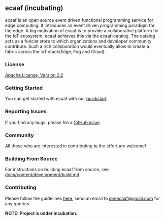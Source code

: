 <!--
  ~ Licensed to the Apache Software Foundation (ASF) under one
  ~ or more contributor license agreements.  See the NOTICE file
  ~ distributed with this work for additional information
  ~ regarding copyright ownership.  The ASF licenses this file
  ~ to you under the Apache License, Version 2.0 (the
  ~ "License"); you may not use this file except in compliance
  ~ with the License.  You may obtain a copy of the License at
  ~
  ~   http://www.apache.org/licenses/LICENSE-2.0
  ~
  ~ Unless required by applicable law or agreed to in writing,
  ~ software distributed under the License is distributed on an
  ~ "AS IS" BASIS, WITHOUT WARRANTIES OR CONDITIONS OF ANY
  ~ KIND, either express or implied.  See the License for the
  ~ specific language governing permissions and limitations
  ~ under the License.
  -->
## ecaaf (incubating)

ecaaf is an open source event driven functional programming service for edge computing. It introduces an event driven programming paradigm for the edge. A big motivation of ecaaf is to provide a collaborative platform for the IoT ecosystem. ecaaf achieves this via the ecaaf-catalog. The catalog acts as a funclet store to which organizations and developer community contribute. Such a rich colloboration would eventually allow to create a fabric across the IoT stack(Edge, Fog and Cloud).

### License

[Apache License, Version 2.0](http://www.apache.org/licenses/LICENSE-2.0)

### Getting Started

You can get started with ecaaf with our [quickstart](/docs/quickstart.md).

### Reporting Issues

If you find any bugs, please file a [GitHub issue](https://github.com/swanandrao/ecaaf/issues).

### Community

All those who are interested in contributing to the effort are welcome! 

### Building From Source

For instructions on building ecaaf from source, see [docs/content/development/build.md](https://github.com/swanandrao/ecaaf/docs/content/development/build.md)

### Contributing

Please follow the guidelines [here](/docs/content/development/CONTRIBUTING.md), send an email to joinecaaf@gmail.com for any queries.


**NOTE: Project is under incubation.**
